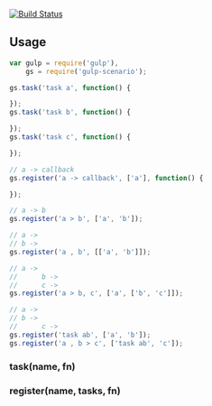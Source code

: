 [![Build Status](https://travis-ci.org/achamaro/gulp-scenario.png?branch=master)](https://travis-ci.org/achamaro/gulp-scenario)

## Usage

```javascript
var gulp = require('gulp'),
    gs = require('gulp-scenario');

gs.task('task a', function() {

});
gs.task('task b', function() {

});
gs.task('task c', function() {

});

// a -> callback
gs.register('a -> callback', ['a'], function() {

});

// a -> b
gs.register('a > b', ['a', 'b']);

// a ->
// b ->
gs.register('a , b', [['a', 'b']]);

// a ->
//      b ->
//      c ->
gs.register('a > b, c', ['a', ['b', 'c']]);

// a ->
// b ->
//      c ->
gs.register('task ab', ['a', 'b']);
gs.register('a , b > c', ['task ab', 'c']);

```

### task(name, fn)

### register(name, tasks, fn)
